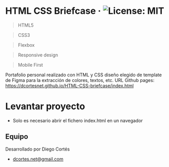 # HTML CSS Briefcase &middot; ![License: MIT](https://img.shields.io/badge/License-MIT-yellow.svg)

> HTML5

> CSS3

> Flexbox

> Responsive design

> Mobile First

Portafolio personal realizado con HTML y CSS diseño elegido de template de Figma para la extracción de colores, textos, etc. URL Github pages: https://dcortesnet.github.io/HTML-CSS-briefcase/index.html

# Levantar proyecto

* Solo es necesario abrir el fichero index.html en un navegador

## Equipo

Desarrollado por Diego Cortés

* dcortes.net@gmail.com

